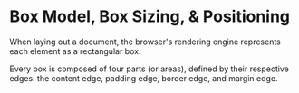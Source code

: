 # Box Model, Box Sizing, & Positioning

When laying out a document, the browser's rendering engine represents each element as a rectangular box.

Every box is composed of four parts (or areas), defined by their respective edges: the content edge, padding edge, border edge, and margin edge.

